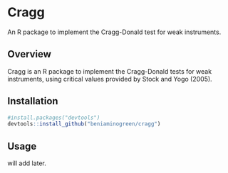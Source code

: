 # Cragg
An R package to implement the Cragg-Donald test for weak instruments.

## Overview
Cragg is an R package to implement the Cragg-Donald tests for weak instruments, using critical values provided by Stock and Yogo (2005).

## Installation
``` R
#install.packages("devtools")
devtools::install_github("beniaminogreen/cragg")
```

## Usage
will add later.



